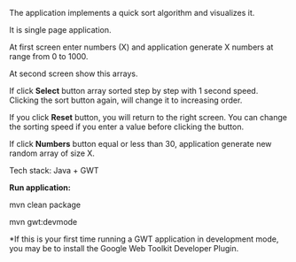 The application implements a quick sort algorithm and visualizes it.

It is single page application.

At first screen enter numbers (X) and application generate X numbers at range from 0 to 1000.

At second screen show this arrays.

If click **Select** button array sorted step by step with 1 second speed.
Clicking the sort button again, will change it to increasing order.

If you click **Reset** button, you will return to the right screen.
You can change the sorting speed if you enter a value before clicking the button.

If click **Numbers** button equal or less than 30, application generate new random array of size X.

Tech stack: Java + GWT

**Run application:** 

mvn clean package

mvn gwt:devmode

*If this is your first time running a GWT application in development mode, you may be  to install the Google Web Toolkit Developer Plugin.
